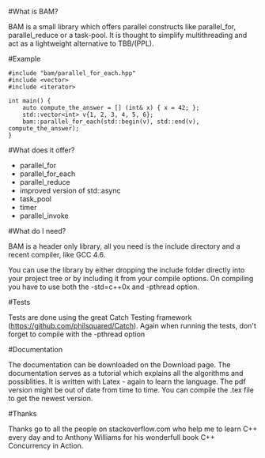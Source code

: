 #What is BAM?

BAM is a small library which offers parallel constructs like parallel_for, parallel_reduce or a task-pool.
It is thought to simplify multithreading and act as a lightweight alternative to TBB/(PPL). 

#Example

    #include "bam/parallel_for_each.hpp"
    #include <vector>
    #include <iterator>

    int main() {
        auto compute_the_answer = [] (int& x) { x = 42; };
        std::vector<int> v{1, 2, 3, 4, 5, 6};
        bam::parallel_for_each(std::begin(v), std::end(v), compute_the_answer);
    }

#What does it offer?

 - parallel_for
 - parallel_for_each
 - parallel_reduce
 - improved version of std::async
 - task_pool
 - timer
 - parallel_invoke

#What do I need?

BAM is a header only library, all you need is the include directory and a recent compiler, like GCC 4.6.

You can use the library by either dropping the include folder directly into your project tree or by including it from your compile options.
On compiling you have to use both the -std=c++0x and -pthread option.

#Tests

Tests are done using the great Catch Testing framework (https://github.com/philsquared/Catch). Again when running the tests, don't forget to compile with the -pthread option

#Documentation

The documentation can be downloaded on the Download page. The documentation serves as a tutorial which explains all the algorithms and possiblities. It is written with Latex - again to learn the language. The pdf version might be out of date from time to time. You can compile the .tex file to get the newest version.

#Thanks

Thanks go to all the people on stackoverflow.com who help me to learn C++ every day and to Anthony Williams for his wonderfull book C++ Concurrency in Action.
